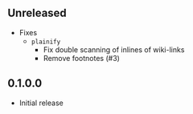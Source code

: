 
## Unreleased

- Fixes
    - `plainify`
        - Fix double scanning of inlines of wiki-links
        - Remove footnotes (\#3)

## 0.1.0.0

- Initial release